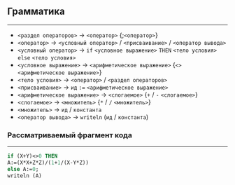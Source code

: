 ## Грамматика

---
- `<раздел операторов>` -> `<оператор>` {;`<оператор>`}
- `<оператор>` -> `<условный оператор>` / `<присваивание>` / `<оператор вывода>`
- `<условный оператор>` -> `if` `<условное выражение>` `THEN` `<тело условия>` `else` `<тело условия>`
- `<условное выражение>` -> `<арифметическое выражение>` {`<>` `<арифметическое выражение>`}
- `<тело условия>` -> `<оператор>` / `<раздел операторов>`
- `<присваивание>` -> `ид` `:=` `<арифметическое выражение>`
- `<арифметическое выражение>` -> `<слогаемое>` {`+` / `-` `<слогаемое>`}
- `<слогаемое>` -> `<множитель>` {`*` / `/` `<множитель>`}
- `<множитель>` -> `ид` / `константа`
- `<оператор вывода>` -> `writeln` (`ид` / `константа`)

### Рассматриваемый фрагмент кода

---
```pascal
if (X+Y)<>0 THEN
A:=(X*X+Z*Z)/(1+1/(X-Y*Z))
else A:=0;
writeln (A)
```